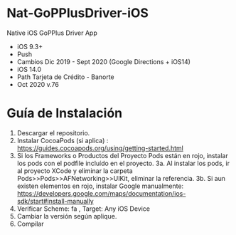 # Nat-GoPPlusDriver-iOS

Native iOS GoPPlus Driver App

- iOS 9.3+ 
- Push
- Cambios Dic 2019 - Sept 2020 (Google Directions + iOS14)
- iOS 14.0
- Path Tarjeta de Crédito - Banorte
- Oct 2020 v.76

# Guía de Instalación

1. Descargar el repositorio.
2. Instalar CocoaPods (si aplica) : https://guides.cocoapods.org/using/getting-started.html
3. Si los Frameworks o Productos del Proyecto Pods están en rojo, instalar los pods con el podfile incluído en el proyecto. 
3a. Al instalar los pods, ir al proyecto XCode y eliminar la carpeta Pods>>Pods>>AFNetworking>>UIKit, eliminar la referencia.
3b. Si aun existen elementos en rojo, instalar Google manualmente: https://developers.google.com/maps/documentation/ios-sdk/start#install-manually
4. Verificar Scheme: fa , Target: Any iOS Device
5. Cambiar la versión según aplique.
6. Compilar
